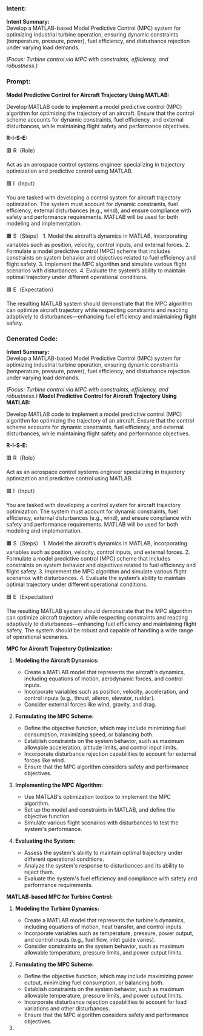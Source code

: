 ### Intent:
**Intent Summary:**  
Develop a MATLAB-based Model Predictive Control (MPC) system for optimizing industrial turbine operation, ensuring dynamic constraints (temperature, pressure, power), fuel efficiency, and disturbance rejection under varying load demands.  

*(Focus: Turbine control via MPC with constraints, efficiency, and robustness.)*

### Prompt:
**Model Predictive Control for Aircraft Trajectory Using MATLAB:**

Develop MATLAB code to implement a model predictive control (MPC) algorithm for optimizing the trajectory of an aircraft. Ensure that the control scheme accounts for dynamic constraints, fuel efficiency, and external disturbances, while maintaining flight safety and performance objectives.

**R-I-S-E:**

🟥 R（Role）

Act as an aerospace control systems engineer specializing in trajectory optimization and predictive control using MATLAB.

🟩 I（Input）

You are tasked with developing a control system for aircraft trajectory optimization. The system must account for dynamic constraints, fuel efficiency, external disturbances (e.g., wind), and ensure compliance with safety and performance requirements. MATLAB will be used for both modeling and implementation.

🟧 S（Steps）
	1.	Model the aircraft’s dynamics in MATLAB, incorporating variables such as position, velocity, control inputs, and external forces.
	2.	Formulate a model predictive control (MPC) scheme that includes constraints on system behavior and objectives related to fuel efficiency and flight safety.
	3.	Implement the MPC algorithm and simulate various flight scenarios with disturbances.
	4.	Evaluate the system’s ability to maintain optimal trajectory under different operational conditions.

🟦 E（Expectation）

The resulting MATLAB system should demonstrate that the MPC algorithm can optimize aircraft trajectory while respecting constraints and reacting adaptively to disturbances—enhancing fuel efficiency and maintaining flight safety.

### Generated Code:
**Intent Summary:**  
Develop a MATLAB-based Model Predictive Control (MPC) system for optimizing industrial turbine operation, ensuring dynamic constraints (temperature, pressure, power), fuel efficiency, and disturbance rejection under varying load demands.  

*(Focus: Turbine control via MPC with constraints, efficiency, and robustness.)*
**Model Predictive Control for Aircraft Trajectory Using MATLAB:**

Develop MATLAB code to implement a model predictive control (MPC) algorithm for optimizing the trajectory of an aircraft. Ensure that the control scheme accounts for dynamic constraints, fuel efficiency, and external disturbances, while maintaining flight safety and performance objectives.

**R-I-S-E:**

🟥 R（Role）

Act as an aerospace control systems engineer specializing in trajectory optimization and predictive control using MATLAB.

🟩 I（Input）

You are tasked with developing a control system for aircraft trajectory optimization. The system must account for dynamic constraints, fuel efficiency, external disturbances (e.g., wind), and ensure compliance with safety and performance requirements. MATLAB will be used for both modeling and implementation.

🟧 S（Steps）
	1.	Model the aircraft’s dynamics in MATLAB, incorporating variables such as position, velocity, control inputs, and external forces.
	2.	Formulate a model predictive control (MPC) scheme that includes constraints on system behavior and objectives related to fuel efficiency and flight safety.
	3.	Implement the MPC algorithm and simulate various flight scenarios with disturbances.
	4.	Evaluate the system’s ability to maintain optimal trajectory under different operational conditions.

🟦 E（Expectation）

The resulting MATLAB system should demonstrate that the MPC algorithm can optimize aircraft trajectory while respecting constraints and reacting adaptively to disturbances—enhancing fuel efficiency and maintaining flight safety. The system should be robust and capable of handling a wide range of operational scenarios.

**MPC for Aircraft Trajectory Optimization:**

1. **Modeling the Aircraft Dynamics:**

   - Create a MATLAB model that represents the aircraft's dynamics, including equations of motion, aerodynamic forces, and control inputs.
   - Incorporate variables such as position, velocity, acceleration, and control inputs (e.g., thrust, aileron, elevator, rudder).
   - Consider external forces like wind, gravity, and drag.

2. **Formulating the MPC Scheme:**

   - Define the objective function, which may include minimizing fuel consumption, maximizing speed, or balancing both.
   - Establish constraints on the system behavior, such as maximum allowable acceleration, altitude limits, and control input limits.
   - Incorporate disturbance rejection capabilities to account for external forces like wind.
   - Ensure that the MPC algorithm considers safety and performance objectives.

3. **Implementing the MPC Algorithm:**

   - Use MATLAB's optimization toolbox to implement the MPC algorithm.
   - Set up the model and constraints in MATLAB, and define the objective function.
   - Simulate various flight scenarios with disturbances to test the system's performance.

4. **Evaluating the System:**

   - Assess the system's ability to maintain optimal trajectory under different operational conditions.
   - Analyze the system's response to disturbances and its ability to reject them.
   - Evaluate the system's fuel efficiency and compliance with safety and performance requirements.

**MATLAB-based MPC for Turbine Control:**

1. **Modeling the Turbine Dynamics:**

   - Create a MATLAB model that represents the turbine's dynamics, including equations of motion, heat transfer, and control inputs.
   - Incorporate variables such as temperature, pressure, power output, and control inputs (e.g., fuel flow, inlet guide vanes).
   - Consider constraints on the system behavior, such as maximum allowable temperature, pressure limits, and power output limits.

2. **Formulating the MPC Scheme:**

   - Define the objective function, which may include maximizing power output, minimizing fuel consumption, or balancing both.
   - Establish constraints on the system behavior, such as maximum allowable temperature, pressure limits, and power output limits.
   - Incorporate disturbance rejection capabilities to account for load variations and other disturbances.
   - Ensure that the MPC algorithm considers safety and performance objectives.

3.
